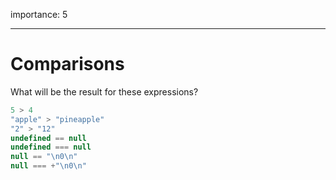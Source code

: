 importance: 5

---

# Comparisons

What will be the result for these expressions?

```js
5 > 4
"apple" > "pineapple"
"2" > "12"
undefined == null
undefined === null
null == "\n0\n"
null === +"\n0\n"
```

